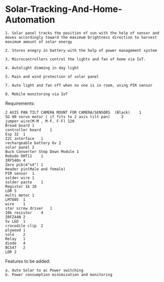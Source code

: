 # Solar-Tracking-And-Home-Automation
    1. Solar panel tracks the position of sun with the help of sensor and moves accordingly toward the maximum brightness direction to harvest maximum amount of solar energy
    
    2. Stores enegry in battery with the help of power management system
    
    3. Microcontrollers control the lights and fan of home via IoT. 
    
    4. Autolight dimming in day light
    
    5. Rain and wind protection of solar panel
    
    7. Auto light and fan off when no one is in room, using PIR sensor
    
    8. Mobile monitoring via IoT
    
Requirements:

    2 AXIS PAN TILT CAMERA MOUNT FOR CAMERA/SENSORS  (Black)	1
    SG 90 servo motor ( if fits to 2 axis tilt pan) 	2
    jumper wire(M-M , M-F, F-F)	120
    Bread board	1
    controller board	1
    Esp 32	1
    I2C interface	1
    rechargeable battery 6v	2
    solar panel	2
    Buck Converter Step Down Module	1
    Robodo DHT11 	1
    IRF540n	4
    Zero pcb(4"x4")	1
    Header pin(Male and female)	
    PIR sensor	1
    solder wire	1
    solder paste	1
    Registor 1k	10
    LDR	5
    multi meter	1
    LM7805	1
    wire	1
    star screw driver	1
    10k resistor	4
    IRFZ44N	2
    5v LED	1
    crocodile clip	2
    plywood	1
    solo	2
    Relay	1
    diode	4
    BC547	2
    LDR	2


Features to be added:

    a. Auto Solar to ac Power switching
    b. Power consumption minimization and monitoring

